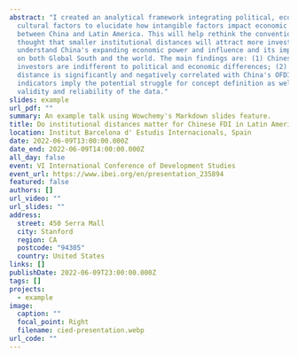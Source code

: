 ```yaml
---
abstract: "I created an analytical framework integrating political, economic and
  cultural factors to elucidate how intangible factors impact economic relations
  between China and Latin America. This will help rethink the conventional
  thought that smaller institutional distances will attract more investment and
  understand China's expanding economic power and influence and its implications
  on both Global South and the world. The main findings are: (1) Chinese
  investors are indifferent to political and economic differences; (2) cultural
  distance is significantly and negatively correlated with China's OFDI; (3) the
  indicators imply the potential struggle for concept definition as well as
  validity and reliability of the data."
slides: example
url_pdf: ""
summary: An example talk using Wowchemy's Markdown slides feature.
title: Do institutional distances matter for Chinese FDI in Latin America?
location: Institut Barcelona d' Estudis Internacionals, Spain
date: 2022-06-09T13:00:00.000Z
date_end: 2022-06-09T14:00:00.000Z
all_day: false
event: VI International Conference of Development Studies
event_url: https://www.ibei.org/en/presentation_235894
featured: false
authors: []
url_video: ""
url_slides: ""
address:
  street: 450 Serra Mall
  city: Stanford
  region: CA
  postcode: "94305"
  country: United States
links: []
publishDate: 2022-06-09T23:00:00.000Z
tags: []
projects:
  - example
image:
  caption: ""
  focal_point: Right
  filename: cied-presentation.webp
url_code: ""
---
```

